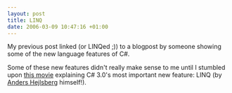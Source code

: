 ```yaml
--- 
layout: post
title: LINQ
date: 2006-03-09 10:47:16 +01:00
---
```

My previous post linked (or LINQed ;)) to a blogpost by someone showing some of the new language features of C#.

Some of these new features didn't really make sense to me until I stumbled upon [this movie](http://channel9.msdn.com/showpost.aspx?postid=114680) explaining C# 3.0's most important new feature: LINQ (by [Anders Hejlsberg](http://en.wikipedia.org/wiki/Anders_Hejlsberg) himself!).
